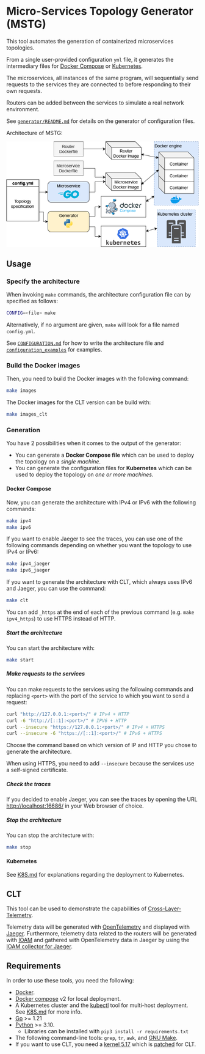 # Micro-Services Topology Generator (MSTG)

This tool automates the generation of containerized microservices topologies.

From a single user-provided configuration `yml` file, it generates the intermediary files for [Docker Compose](https://docs.docker.com/compose/) or [Kubernetes](https://kubernetes.io/).

The microservices, all instances of the same program, will sequentially send requests to the services they are connected to before responding to their own requests.

Routers can be added between the services to simulate a real network environment.

See [`generator/README.md`](./generator/README.md) for details on the generator of configuration files.

Architecture of MSTG:

![architecture](./MSTG.png)

## Usage

### Specify the architecture

When invoking `make` commands, the architecture configuration file can by specified as follows:
```bash
CONFIG=<file> make
```

Alternatively, if no argument are given, `make` will look for a file named `config.yml`.

See [`CONFIGURATION.md`](/CONFIGURATION.md) for how to write the architecture file and [`configuration_examples`](./configuration_examples) for examples.

### Build the Docker images

Then, you need to build the Docker images with the following command:
```bash
make images
```

The Docker images for the CLT version can be build with:
```bash
make images_clt
```

### Generation

You have 2 possibilities when it comes to the output of the generator:

- You can generate a **Docker Compose file** which can be used to deploy the topology on a *single machine*.
- You can generate the configuration files for **Kubernetes** which can be used to deploy the topology on *one or more machines*.

#### Docker Compose

Now, you can generate the architecture with IPv4 or IPv6 with the following commands:
```bash
make ipv4
make ipv6
```

If you want to enable Jaeger to see the traces, you can use one of the following commands depending on whether you want the topology to use IPv4 or IPv6:
```bash
make ipv4_jaeger
make ipv6_jaeger
```

If you want to generate the architecture with CLT, which always uses IPv6 and Jaeger, you can use the command:
```bash
make clt
```

You can add `_https` at the end of each of the previous command (e.g. `make ipv4_https`) to use HTTPS instead of HTTP.

##### Start the architecture

You can start the architecture with:
```bash
make start
```

##### Make requests to the services

You can make requests to the services using the following commands and replacing `<port>` with the port of the service to which you want to send a request:
```bash
curl "http://127.0.0.1:<port>/" # IPv4 + HTTP
curl -6 "http://[::1]:<port>/" # IPV6 + HTTP
curl --insecure "https://127.0.0.1:<port>/" # IPv4 + HTTPS
curl --insecure -6 "https://[::1]:<port>/" # IPv6 + HTTPS
```

Choose the command based on which version of IP and HTTP you chose to generate the architecture.

When using HTTPS, you need to add `--insecure` because the services use a self-signed certificate.

##### Check the traces

If you decided to enable Jaeger, you can see the traces by opening the URL [http://localhost:16686/](http://localhost:16686/) in your Web browser of choice.

##### Stop the architecture

You can stop the architecture with:
```bash
make stop
```

#### Kubernetes

See [K8S.md](./K8S.md) for explanations regarding the deployment to Kubernetes.

## CLT

This tool can be used to demonstrate the capabilities of [Cross-Layer-Telemetry](https://github.com/Advanced-Observability/cross-layer-telemetry).

Telemetry data will be generated with [OpenTelemetry](https://opentelemetry.io/) and displayed with [Jaeger](https://www.jaegertracing.io/).
Furthermore, telemetry data related to the routers will be generated with [IOAM](https://datatracker.ietf.org/doc/rfc9197/) and gathered with OpenTelemetry data in Jaeger by using the [IOAM collector for Jaeger](https://github.com/Advanced-Observability/ioam-collector-go-jaeger).

## Requirements

In order to use these tools, you need the following:
- [Docker](https://docs.docker.com/get-docker/).
- [Docker compose](https://docs.docker.com/compose/) v2 for local deployment.
- A Kubernetes cluster and the [kubectl](https://kubernetes.io/docs/tasks/tools/#kubectl) tool for multi-host deployment. See [K8S.md](./K8S.md) for more info.
- [Go](https://go.dev/) >= 1.21
- [Python](https://www.python.org/) >= 3.10.
    - Libraries can be installed with `pip3 install -r requirements.txt`
- The following command-line tools: `grep`, `tr`, `awk`, and [GNU Make](https://www.gnu.org/software/make/).
- If you want to use CLT, you need a [kernel 5.17](https://github.com/torvalds/linux/releases/tag/v5.17) which is [patched](https://github.com/Advanced-Observability/cross-layer-telemetry) for CLT.
